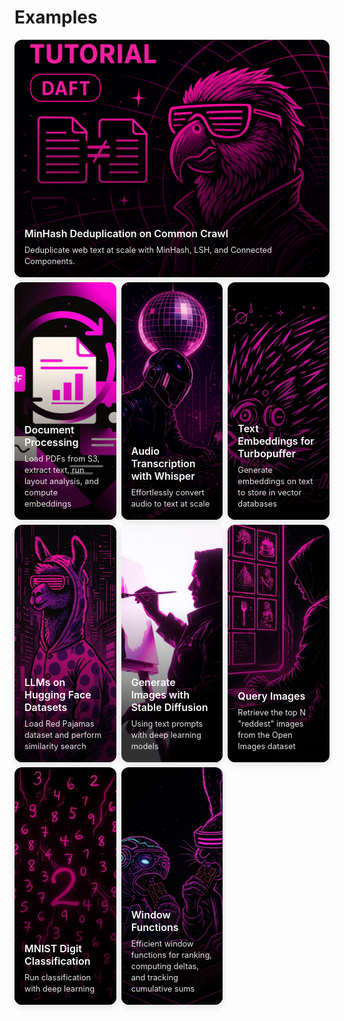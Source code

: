 # Examples

<div class="example-card">
  <a href="./minhash-dedupe" class="example-image-link">
    <div class="example-image">
      <img src="../img/minhash-dedupe-cover.png" alt="Deduplication Tutorial" onerror="this.style.display='none'; this.nextElementSibling.style.display='flex';">
      <div class="example-placeholder" style="display: none; background: linear-gradient(135deg, #ffecd2 0%, #fcb69f 100%);">
        <span>📈</span>
      </div>
      <div class="example-overlay">
        <h3>MinHash Deduplication on Common Crawl</h3>
        <p> Deduplicate web text at scale with MinHash, LSH, and Connected Components.</p>
      </div>
    </div>
  </a>
</div>


<div class="examples-grid">
  <div class="example-card">
    <a href="./document-processing" class="example-image-link">
      <div class="example-image">
        <img src="../img/document-processing-cover.jpg" alt="Document Processing">
        <div class="example-overlay">
          <h3>Document Processing</h3>
          <p>Load PDFs from S3, extract text, run layout analysis, and compute embeddings</p>
        </div>
      </div>
    </a>
  </div>

  <div class="example-card">
    <a href="./audio-transcription" class="example-image-link">
      <div class="example-image">
        <img src="../img/audio-transcription-cover.jpg" alt="Audio Transcription">
        <div class="example-overlay">
          <h3>Audio Transcription with Whisper</h3>
          <p>Effortlessly convert audio to text at scale</p>
        </div>
      </div>
    </a>
  </div>

  <div class="example-card">
    <a href="./text-embeddings" class="example-image-link">
      <div class="example-image">
        <img src="../img/text-embeddings-cover.jpg" alt="Text Embeddings" onerror="this.style.display='none'; this.nextElementSibling.style.display='flex';">
        <div class="example-placeholder" style="display: none; background: linear-gradient(135deg, #667eea 0%, #764ba2 100%);">
          <span>📊</span>
        </div>
        <div class="example-overlay">
          <h3>Text Embeddings for Turbopuffer</h3>
          <p>Generate embeddings on text to store in vector databases</p>
        </div>
      </div>
    </a>
  </div>

  <div class="example-card">
    <a href="./llms-red-pajamas" class="example-image-link">
      <div class="example-image">
        <img src="../img/llms-red-pajamas-cover.jpg" alt="LLMs on Red Pajamas" onerror="this.style.display='none'; this.nextElementSibling.style.display='flex';">
        <div class="example-placeholder" style="display: none; background: linear-gradient(135deg, #f093fb 0%, #f5576c 100%);">
          <span>🤖</span>
        </div>
        <div class="example-overlay">
          <h3>LLMs on Hugging Face Datasets</h3>
          <p>Load Red Pajamas dataset and perform similarity search</p>
        </div>
      </div>
    </a>
  </div>

  <div class="example-card">
    <a href="./image-generation" class="example-image-link">
      <div class="example-image">
        <img src="../img/image-generation-cover.jpg" alt="Image Generation" onerror="this.style.display='none'; this.nextElementSibling.style.display='flex';">
        <div class="example-placeholder" style="display: none; background: linear-gradient(135deg, #4facfe 0%, #00f2fe 100%);">
          <span>🎨</span>
        </div>
        <div class="example-overlay">
          <h3>Generate Images with Stable Diffusion</h3>
          <p>Using text prompts with deep learning models</p>
        </div>
      </div>
    </a>
  </div>

  <div class="example-card">
    <a href="./querying-images" class="example-image-link">
      <div class="example-image">
        <img src="../img/querying-images-cover.jpg" alt="Image Querying" onerror="this.style.display='none'; this.nextElementSibling.style.display='flex';">
        <div class="example-placeholder" style="display: none; background: linear-gradient(135deg, #fa709a 0%, #fee140 100%);">
          <span>🔍</span>
        </div>
        <div class="example-overlay">
          <h3>Query Images</h3>
          <p>Retrieve the top N "reddest" images from the Open Images dataset</p>
        </div>
      </div>
    </a>
  </div>

  <div class="example-card">
    <a href="./mnist" class="example-image-link">
      <div class="example-image">
        <img src="../img/mnist-cover.jpg" alt="MNIST Classification" onerror="this.style.display='none'; this.nextElementSibling.style.display='flex';">
        <div class="example-placeholder" style="display: none; background: linear-gradient(135deg, #a8edea 0%, #fed6e3 100%);">
          <span>🔢</span>
        </div>
        <div class="example-overlay">
          <h3>MNIST Digit Classification</h3>
          <p>Run classification with deep learning</p>
        </div>
      </div>
    </a>
  </div>

  <div class="example-card">
    <a href="./window-functions" class="example-image-link">
      <div class="example-image">
        <img src="../img/window-functions-cover.jpg" alt="Window Functions" onerror="this.style.display='none'; this.nextElementSibling.style.display='flex';">
        <div class="example-placeholder" style="display: none; background: linear-gradient(135deg, #ffecd2 0%, #fcb69f 100%);">
          <span>📈</span>
        </div>
        <div class="example-overlay">
          <h3>Window Functions</h3>
          <p>Efficient window functions for ranking, computing deltas, and tracking cumulative sums</p>
        </div>
      </div>
    </a>
  </div>
</div>

<style>
.examples-grid {
  display: grid;
  grid-template-columns: repeat(3, 1fr);
  gap: 0.5rem;
  margin: 0.5rem 0;
}

.example-card {
  border-radius: 12px;
  overflow: hidden;
  box-shadow: 0 4px 12px rgba(0, 0, 0, 0.1);
  transition: transform 0.2s ease, box-shadow 0.2s ease;
  background: white;
}

.example-card:hover {
  transform: translateY(-4px);
  box-shadow: 0 8px 24px rgba(0, 0, 0, 0.15);
}

.example-image {
  position: relative;
  height: 380px;
  overflow: hidden;
}

.example-image img {
  width: 100%;
  height: 100%;
  object-fit: cover;
  transition: transform 0.3s ease;
}

.example-placeholder {
  position: absolute;
  top: 0;
  left: 0;
  width: 100%;
  height: 100%;
  display: flex;
  align-items: center;
  justify-content: center;
  font-size: 3rem;
  color: white;
  text-shadow: 0 2px 4px rgba(0, 0, 0, 0.3);
}

.example-image::after {
  content: "";
  position: absolute;
  top: 0;
  left: 0;
  right: 0;
  bottom: 0;
  z-index: 1;
  pointer-events: none;
}

.example-card:hover .example-image img {
  transform: scale(1.05);
}

.example-image-link {
  display: block;
  text-decoration: none;
  color: inherit;
  cursor: pointer;
}

.example-image-link:hover {
  text-decoration: none;
  color: inherit;
}

.example-overlay {
  position: absolute;
  top: 0;
  right: 0;
  bottom: 0;
  left: 0;
  background: linear-gradient(to top, rgba(0, 0, 0, 0.8) 12%, rgba(0, 0, 0, 0.4) 35%, rgba(0, 0, 0, 0) 65%);
  color: white;
  padding: 1.5rem 1rem 1rem;
  display: flex;
  flex-direction: column;
  justify-content: flex-end;
  z-index: 2;
}

.example-overlay h3 {
  margin: 0 0 0.5rem 0;
  font-size: 1rem;
  font-weight: 600;
}

.example-overlay p {
  margin: 0;
  font-size: 0.8rem;
  opacity: 0.9;
  line-height: 1.4;
}

@media (max-width: 768px) {
  .examples-grid {
    grid-template-columns: 1fr;
    gap: 1.5rem;
  }

  .example-image {
    height: 180px;
  }

  .example-overlay {
    padding: 1rem 0.75rem 0.75rem;
  }

  .example-overlay h3 {
    font-size: 1rem;
  }

  .example-overlay p {
    font-size: 0.65rem;
  }
}
</style>
